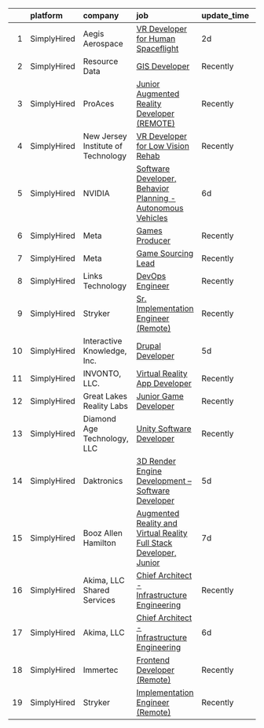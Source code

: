 

|    | platform    | company                            | job                                                                                                                                                                                      | update_time   | location            |
|---:|:------------|:-----------------------------------|:-----------------------------------------------------------------------------------------------------------------------------------------------------------------------------------------|:--------------|:--------------------|
|  1 | SimplyHired | Aegis Aerospace                    | [VR Developer for Human Spaceflight](https://www.simplyhired.com/job/I7qabDO5DinmihfcDQwpi395H6db6BPyF3739tFVuVt2F4FXAcoM3A?q=virtual+reality+developer)                                 | 2d            | Houston, TX         |
|  2 | SimplyHired | Resource Data                      | [GIS Developer](https://www.simplyhired.com/job/_VEOnEi_T-XLrvSpdQ0crpvIJh3Nh4nMvUS4DWW5gjLIbySKFVqHjQ?q=virtual+reality+developer)                                                      | Recently      | Boise, ID           |
|  3 | SimplyHired | ProAces                            | [Junior Augmented Reality Developer (REMOTE)](https://www.simplyhired.com/job/4UjRKE2KhMV0kdUumYlCc4sd7V_oaIeJlAUEyyu_y3vC4PPShhUpKA?q=virtual+reality+developer)                        | Recently      | Remote              |
|  4 | SimplyHired | New Jersey Institute of Technology | [VR Developer for Low Vision Rehab](https://www.simplyhired.com/job/bJVslxp6IGOV3dYZHYtAjmvhKkJZcYLJ3cL5BXy3dpj5pRqGPojicA?q=virtual+reality+developer)                                  | Recently      | Newark, NJ          |
|  5 | SimplyHired | NVIDIA                             | [Software Developer, Behavior Planning - Autonomous Vehicles](https://www.simplyhired.com/job/YV4itMoLN1w0eat1dW6EHzPuT9TZg6kg0wgWkaGh6-3avw-YQW--FA?q=virtual+reality+developer)        | 6d            | Santa Clara, CA     |
|  6 | SimplyHired | Meta                               | [Games Producer](https://www.simplyhired.com/job/-naIAx6xxpgAg5Bi6MFZqd7UhoAHnytWYUbOqVepeiX30dUpXBTAFQ?q=virtual+reality+developer)                                                     | Recently      | Remote +3 locations |
|  7 | SimplyHired | Meta                               | [Game Sourcing Lead](https://www.simplyhired.com/job/AshSzoeAdqUOpvR_EoHx8oBdkijqwuedgzKIPK8ygZCKpnAIA5i_Aw?q=virtual+reality+developer)                                                 | Recently      | Remote +4 locations |
|  8 | SimplyHired | Links Technology                   | [DevOps Engineer](https://www.simplyhired.com/job/zmz2SGLDXpsXTX2ZK_-uLX3kqRgjjECrc7Xno-r4krTikZh2zr0uyg?q=virtual+reality+developer)                                                    | Recently      | Englewood, CO       |
|  9 | SimplyHired | Stryker                            | [Sr. Implementation Engineer (Remote)](https://www.simplyhired.com/job/L3_NSzy8Quh9XESCViG7pYokoByZd9XU5MaojAgr3G_gZHz5F-Qmpg?q=virtual+reality+developer)                               | Recently      | Charlotte, NC       |
| 10 | SimplyHired | Interactive Knowledge, Inc.        | [Drupal Developer](https://www.simplyhired.com/job/6AAUqRrP6UINDaCxvIJc9c91nRlKOFSU4R98fzz9w89TwYab2KJhQw?q=virtual+reality+developer)                                                   | 5d            | Remote              |
| 11 | SimplyHired | INVONTO, LLC.                      | [Virtual Reality App Developer](https://www.simplyhired.com/job/PA_1CpnwsPQnRu2nMyn-K3lSjTvwRNFOajmgwhc4V8CjmVGWKTkRVA?q=virtual+reality+developer)                                      | Recently      | Bridgewater, NJ     |
| 12 | SimplyHired | Great Lakes Reality Labs           | [Junior Game Developer](https://www.simplyhired.com/job/peUa0pFt91Ys30JH7nJhqmzku5OKCEIMR7n6FutTXUMTIT1GgDdZgQ?q=virtual+reality+developer)                                              | Recently      | Lansing, MI         |
| 13 | SimplyHired | Diamond Age Technology, LLC        | [Unity Software Developer](https://www.simplyhired.com/job/ZP-94FoUpNbHUG7H6U9CK5_J5OjXkHCdJqcfZLB9HnSvgrNN_gBMtQ?q=virtual+reality+developer)                                           | Recently      | Remote              |
| 14 | SimplyHired | Daktronics                         | [3D Render Engine Development – Software Developer](https://www.simplyhired.com/job/vmIFO9AlwOTgGr1uot64EqEvxESnLEZnZsyo6p4Lr-YXRTw5fQGZzg?q=virtual+reality+developer)                  | 5d            | Remote              |
| 15 | SimplyHired | Booz Allen Hamilton                | [Augmented Reality and Virtual Reality Full Stack Developer, Junior](https://www.simplyhired.com/job/AOfD8D4A-YTFxIqLay5gxlJPM2Le9l_gsZ5GIw0SWx_pIbveeSQHww?q=virtual+reality+developer) | 7d            | Seattle, WA         |
| 16 | SimplyHired | Akima, LLC Shared Services         | [Chief Architect - Infrastructure Engineering](https://www.simplyhired.com/job/tkysPL2EF7wji0tkWpXxsY6EtHQdgYcgJ4DCAmrN6K9JG88F84JkrQ?q=virtual+reality+developer)                       | Recently      | Herndon, VA         |
| 17 | SimplyHired | Akima, LLC                         | [Chief Architect - Infrastructure Engineering](https://www.simplyhired.com/job/YzcEPSTY0i4411uJ6zPCVOwV10zkQn2FLPHq8MLI4R85nxrANa5Akg?q=virtual+reality+developer)                       | 6d            | Vienna, VA          |
| 18 | SimplyHired | Immertec                           | [Frontend Developer (Remote)](https://www.simplyhired.com/job/YT5UPGaMqmLFVW6Bf-7Gadd_T3HkDeiPjXQ8dzI_fh5FEsy8cMrj5A?q=virtual+reality+developer)                                        | Recently      | United States       |
| 19 | SimplyHired | Stryker                            | [Implementation Engineer (Remote)](https://www.simplyhired.com/job/-P3miFalccPjn6b9s-rgyBvHuLckf0D2_X487cNAtjz3516NMZk1pQ?q=virtual+reality+developer)                                   | Recently      | Los Angeles, CA     |